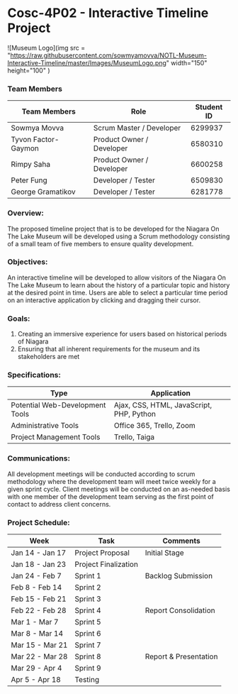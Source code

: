 # Cosc-4P02 - Interactive Timeline Project 

![Museum Logo](img src = "https://raw.githubusercontent.com/sowmyamovva/NOTL-Museum-Interactive-Timeline/master/Images/MuseumLogo.png" width="150" height="100" )


### **Team Members**

| **Team Members**  | **Role** | **Student ID** |
| ------------- | ------------- | ------------- |
| Sowmya Movva    | Scrum Master  / Developer  | 6299937 |
| Tyvon Factor-Gaymon   | Product Owner / Developer | 6580310 |
| Rimpy Saha  |  Product Owner / Developer | 6600258 |
| Peter Fung  | Developer / Tester | 6509830 |
| George Gramatikov |  Developer / Tester | 6281778 |


### **Overview**: 
The proposed timeline project that is to be developed for the Niagara On The Lake Museum will be developed using a Scrum methodology consisting of a small team of five members to ensure quality development.

### **Objectives**: 
An interactive timeline will be developed to allow visitors of the Niagara On The Lake Museum to learn about the history of a particular topic and history at the desired point in time. Users are able to select a particular time period on an interactive application by clicking and dragging their cursor.

### **Goals**: 
  1) Creating an immersive experience for users based on historical periods of Niagara 
  2) Ensuring that all inherent requirements for the museum and its stakeholders are met

### **Specifications**:
  | **Type**  | **Application** |
  | ------------- | ------------- |
  | Potential Web-Development Tools |  Ajax, CSS, HTML, JavaScript, PHP, Python |
  | Administrative Tools | Office 365, Trello, Zoom |
  | Project Management Tools | Trello, Taiga |

### **Communications**: 

All development meetings will be conducted according to scrum methodology where the development team will meet twice weekly for a given sprint cycle.
Client meetings will be conducted on an as-needed basis with one member of the development team serving as the first point of contact to address client concerns.

### **Project Schedule**:

|     Week         |       Task             |      Comments |
| ------------- | ------------- |------------- |
| Jan 14 - Jan 17 | Project Proposal |Initial Stage |
| Jan 18 - Jan 23  | Project Finalization |  |
| Jan 24 - Feb 7   | Sprint 1 | Backlog Submission |
| Feb 8 - Feb 14   |    Sprint 2    |   |
| Feb 15 - Feb 21   |   Sprint 3  |  |
| Feb 22 - Feb 28   |   Sprint 4   | Report Consolidation |
| Mar 1 - Mar 7  | Sprint 5 |  |
| Mar 8 - Mar 14  | Sprint 6 |  |
| Mar 15 - Mar 21  |  Sprint 7 |  |
| Mar 22 - Mar 28   |   Sprint 8  |  Report & Presentation |
| Mar 29 - Apr 4  |  Sprint 9 |  |
| Apr 5 - Apr 18 | Testing |  |   
     

  
  





             




